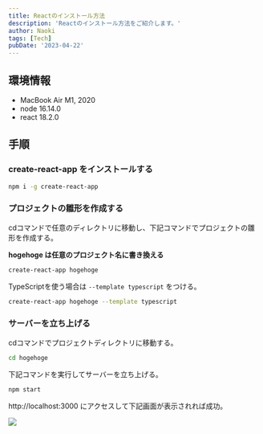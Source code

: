 ```yaml
---
title: Reactのインストール方法
description: 'Reactのインストール方法をご紹介します。'
author: Naoki
tags: [Tech]
pubDate: '2023-04-22'
---
```


## 環境情報

- MacBook Air M1, 2020
- node 16.14.0
- react 18.2.0

## 手順

### create-react-app をインストールする

```bash
npm i -g create-react-app 
```

### プロジェクトの雛形を作成する

cdコマンドで任意のディレクトリに移動し、下記コマンドでプロジェクトの雛形を作成する。  

**hogehoge は任意のプロジェクト名に書き換える**

```bash
create-react-app hogehoge
```

TypeScriptを使う場合は `--template typescript` をつける。
```bash
create-react-app hogehoge --template typescript
```

### サーバーを立ち上げる

cdコマンドでプロジェクトディレクトリに移動する。

```bash
cd hogehoge
```

下記コマンドを実行してサーバーを立ち上げる。

```bash
npm start
```

http://localhost:3000 にアクセスして下記画面が表示されれば成功。

![](/images/blog/react-setup/01.png)